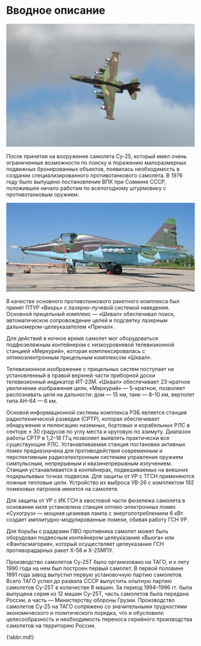 # Вводное описание

![](img/01-01.jpg)

После принятия на вооружение самолета Су-25, который имел очень ограниченные возможности по поиску и поражению малоразмерных подвижных бронированных объектов, появилась необходимость в создании специализированного противотанкового самолета. В 1976 году было выпущено постановление ВПК при Совмине СССР, положившее начало работам по всепогодному штурмовику с противотанковым оружием.

![Самолет Су-25Т](img/01-02.jpg)

В качестве основного противотанкового ракетного комплекса был принят ПТУР «Вихрь» с лазерно-лучевой системой наведения. Основной прицельный комплекс — «Шквал» обеспечивал поиск, автоматическое сопровождение целей и подсветку лазерным дальномером-целеуказателем «Причал».

Для действий в ночное время самолет мог оборудоваться подфюзеляжным контейнером с низкоуровневой телевизионной станцией «Меркурий», которая комплексировалась с оптикоэлектронным прицельным комплексом «Шквал».

Телевизионное изображение с прицельных систем поступает на установленный в правой верхней части приборной доски телевизионный индикатор ИТ-23М. «Шквал» обеспечивает 23-кpатное увеличение изображения цели, «Меркурий» — 5-кратное, позволяет распознавать цели на дальности: дом — 15 км, танк — 8–10 км, вертолет типа AH-64 — 6 км.

Основой информационной системы комплекса РЭБ является станция радиотехнической разведки (СРТР), которая обеспечивает обнаружение и пеленгацию наземных, бортовых и корабельных РЛС в секторе ± 30 градусов по углу места и круговую по азимуту. Диапазон работы СРТР в 1,2–18 ГГц позволяет выявлять практически все существующие РЛС. Устанавливаемая станция постановки активных помех предназначена для противодействия современным и перспективным радиоэлектронным системам управления оружием симпульсным, непрерывным и квазинепрерывным излучением. Станция устанавливается в контейнерах, подвешиваемых на внешних подкрыльевых точках подвески. Для защиты от УР с ТГСН применяются ложные тепловые цели. Устройство их выброса УВ-26 с комплектом 192 помеховых патронов имеется на самолете.

Для защиты от УР с ИК ГСН в хвостовой части фюзеляжа самолета в основании киля установлена станция оптико-электpонных помех «Сухогруз» — мощная цезиевая лампа с энергопотреблением 6 кВт создает амплитудно-модулированные помехи, сбивая работу ГСН УР.

Для борьбы с радарами ПВО противника самолет может быть оборудован подвесным контейнером целеуказания «Вьюга» или «Фантасмагория», который осуществляет целеуказание ГСН противорадарных ракет Х-58 и Х-25МПУ.

Производство самолетов Су-25Т было организовано на ТАГО, и к лету 1990 года на нем был построен первый самолет. В первой половине 1991 года завод выпустил первую установочную партию самолетов. Всего ТАГО успел до развала СССР выпустить опытную партию самолетов Су-25Т в количестве 8 машин. За период 1994–1996 гг. была выпущена серия из 12 машин Су-25Т, часть самолетов была передана России, а часть — Министерству обороны Грузии. Производство самолетов Су-25 на ТАГО сопряжено со значительными трудностями экономического и политического порядка, что и обусловило целесообразность и необходимость переноса серийного производства самолетов на территорию России.

{!abbr.md!}